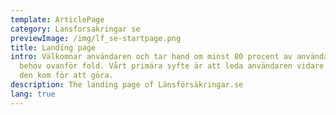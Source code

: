 ```yaml
---
template: ArticlePage
category: Lansforsakringar se
previewImage: /img/lf_se-startpage.png
title: Landing page
intro: Välkomnar användaren och tar hand om minst 80 procent av användarnas
  behov ovanför fold. Vårt primära syfte är att leda användaren vidare till vad
  den kom för att göra.
description: The landing page of Länsförsäkringar.se
lang: true
---
```

<figure class="Image Image__border "><img src="/img/lfse-startsida.jpg" srcset="/img/lfse-startsida.jpg 2x" alt=""><figcaption><div class="Image__caption"></div></figcaption></figure>